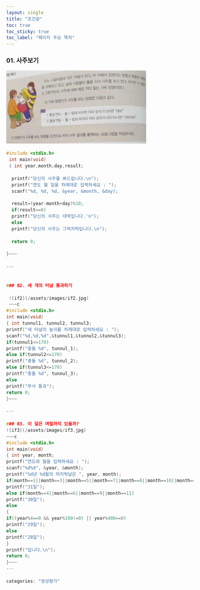 ```yaml
---
layout: single
title: "조건문"
toc: true
toc_sticky: true
toc_label: "페이지 주요 목차"
---
```


### 01. 사주보기
![if1](/assets/images/if1.JPG)
   
   
~~~c
#include <stdio.h>
 int main(void)
 { int year,month,day,result;
  
  printf("당신의 사주를 봐드립니다.\n");   
  printf("연도 월 일을 차례대로 입력하세요 : ");   
  scanf("%d, %d, %d, &year, &month, &day);   
        
  result=(year-month+day)%10;   
  if(result==0)   
  printf("당신의 사주는 대박입니다.'n");   
  else   
  printf("당신의 사주는 그럭저럭입니다.\n");   
  
  return 0;   
        
}~~~
   
---
   
   
### 02. 세 개의 터널 통과하기

 ![if2](/assets/images/if2.jpg)   
 ~~~c   
#include <stdio.h>   
int main(void)   
{ int tunnul1, tunnul2, tunnul3;   
printf("세 터널의 높이를 차례대로 입력하세요 : ");   
scanf("%d,%d,%d",&tunnul1,&tunnul2,&tunnul3);   
if(tunnul1<=170)   
printf("충돌 %d", tunnul_1);   
else if(tunnul2<=170)    
printf("충돌 %d", tunnul_2);    
else if(tunnul3<=170)   
printf("충돌 %d", tunnul_3);   
else   
printf("무사 통과");   
return 0;   
}~~~   

---   

### 03. 이 달은 며칠까지 있을까?   
![if3](/assets/images/if3.jpg)   
~~~c   
#include <stdio.h>   
int main(void)   
{ int year, month;   
printf("연도와 월을 입력하세요 : ");   
scanf("%d%d", &year, &month);   
printf("%d년 %d월의 마지막날은 ", year, month);   
if(month==1||month==3||month==5||month==7||month==8||month==10||month==12)   
printf("31일");   
else if(month==4||month==6||month==9||month==11)   
printf("30일");   
else   
{   
if((year%4==0 && year%100!=0) || year%400==0)   
printf("29일");   
else   
printf("28일");      
}   
printf("입니다.\n");   
return 0;   
}~~~   
---

categories: "형성평가"
 
 
 
 
 
 
 
 
 
